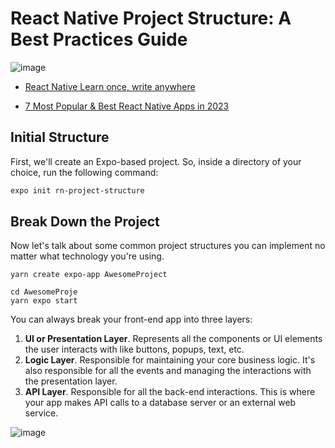 # React Native Project Structure: A Best Practices Guide

![image](https://assets-global.website-files.com/62cee6c92b9c3a6e6cab65e3/62e8465d4a23eff07d9ba23b_62504998a2838547106eca9d_Screen-Shot-2022-04-01-at-21.37.43-e1648818456813.png)

-   [React Native Learn once, write anywhere](https://reactnative.dev/)

-   [7 Most Popular & Best React Native Apps in 2023](https://www.linkedin.com/pulse/7-most-popular-best-react-native-apps-2023-openxcell/)

## Initial Structure

First, we'll create an Expo-based project. So, inside a directory of your choice, run the following command:

```bash
expo init rn-project-structure
```

## Break Down the Project

Now let's talk about some common project structures you can implement no matter what technology you're using.

```base
yarn create expo-app AwesomeProject

cd AwesomeProje
yarn expo start
```

You can always break your front-end app into three layers:

1. **UI or Presentation Layer**. Represents all the components or UI elements the user interacts with like buttons, popups, text, etc.
2. **Logic Layer**. Responsible for maintaining your core business logic. It's also responsible for all the events and managing the interactions with the presentation layer.
3. **API Layer**. Responsible for all the back-end interactions. This is where your app makes API calls to a database server or an external web service.

![image](https://assets-global.website-files.com/62cee6c92b9c3a6e6cab65e3/62e8465d4a23ef84e69ba239_625049da7f721f86e7afe02a_Screen-Shot-2022-04-01-at-21.37.43-e1648818456813.png)
